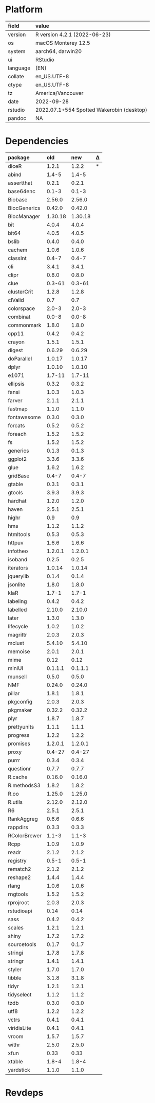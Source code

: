 # Platform

|field    |value                                     |
|:--------|:-----------------------------------------|
|version  |R version 4.2.1 (2022-06-23)              |
|os       |macOS Monterey 12.5                       |
|system   |aarch64, darwin20                         |
|ui       |RStudio                                   |
|language |(EN)                                      |
|collate  |en_US.UTF-8                               |
|ctype    |en_US.UTF-8                               |
|tz       |America/Vancouver                         |
|date     |2022-09-28                                |
|rstudio  |2022.07.1+554 Spotted Wakerobin (desktop) |
|pandoc   |NA                                        |

# Dependencies

|package      |old     |new     |Δ  |
|:------------|:-------|:-------|:--|
|diceR        |1.2.1   |1.2.2   |*  |
|abind        |1.4-5   |1.4-5   |   |
|assertthat   |0.2.1   |0.2.1   |   |
|base64enc    |0.1-3   |0.1-3   |   |
|Biobase      |2.56.0  |2.56.0  |   |
|BiocGenerics |0.42.0  |0.42.0  |   |
|BiocManager  |1.30.18 |1.30.18 |   |
|bit          |4.0.4   |4.0.4   |   |
|bit64        |4.0.5   |4.0.5   |   |
|bslib        |0.4.0   |0.4.0   |   |
|cachem       |1.0.6   |1.0.6   |   |
|classInt     |0.4-7   |0.4-7   |   |
|cli          |3.4.1   |3.4.1   |   |
|clipr        |0.8.0   |0.8.0   |   |
|clue         |0.3-61  |0.3-61  |   |
|clusterCrit  |1.2.8   |1.2.8   |   |
|clValid      |0.7     |0.7     |   |
|colorspace   |2.0-3   |2.0-3   |   |
|combinat     |0.0-8   |0.0-8   |   |
|commonmark   |1.8.0   |1.8.0   |   |
|cpp11        |0.4.2   |0.4.2   |   |
|crayon       |1.5.1   |1.5.1   |   |
|digest       |0.6.29  |0.6.29  |   |
|doParallel   |1.0.17  |1.0.17  |   |
|dplyr        |1.0.10  |1.0.10  |   |
|e1071        |1.7-11  |1.7-11  |   |
|ellipsis     |0.3.2   |0.3.2   |   |
|fansi        |1.0.3   |1.0.3   |   |
|farver       |2.1.1   |2.1.1   |   |
|fastmap      |1.1.0   |1.1.0   |   |
|fontawesome  |0.3.0   |0.3.0   |   |
|forcats      |0.5.2   |0.5.2   |   |
|foreach      |1.5.2   |1.5.2   |   |
|fs           |1.5.2   |1.5.2   |   |
|generics     |0.1.3   |0.1.3   |   |
|ggplot2      |3.3.6   |3.3.6   |   |
|glue         |1.6.2   |1.6.2   |   |
|gridBase     |0.4-7   |0.4-7   |   |
|gtable       |0.3.1   |0.3.1   |   |
|gtools       |3.9.3   |3.9.3   |   |
|hardhat      |1.2.0   |1.2.0   |   |
|haven        |2.5.1   |2.5.1   |   |
|highr        |0.9     |0.9     |   |
|hms          |1.1.2   |1.1.2   |   |
|htmltools    |0.5.3   |0.5.3   |   |
|httpuv       |1.6.6   |1.6.6   |   |
|infotheo     |1.2.0.1 |1.2.0.1 |   |
|isoband      |0.2.5   |0.2.5   |   |
|iterators    |1.0.14  |1.0.14  |   |
|jquerylib    |0.1.4   |0.1.4   |   |
|jsonlite     |1.8.0   |1.8.0   |   |
|klaR         |1.7-1   |1.7-1   |   |
|labeling     |0.4.2   |0.4.2   |   |
|labelled     |2.10.0  |2.10.0  |   |
|later        |1.3.0   |1.3.0   |   |
|lifecycle    |1.0.2   |1.0.2   |   |
|magrittr     |2.0.3   |2.0.3   |   |
|mclust       |5.4.10  |5.4.10  |   |
|memoise      |2.0.1   |2.0.1   |   |
|mime         |0.12    |0.12    |   |
|miniUI       |0.1.1.1 |0.1.1.1 |   |
|munsell      |0.5.0   |0.5.0   |   |
|NMF          |0.24.0  |0.24.0  |   |
|pillar       |1.8.1   |1.8.1   |   |
|pkgconfig    |2.0.3   |2.0.3   |   |
|pkgmaker     |0.32.2  |0.32.2  |   |
|plyr         |1.8.7   |1.8.7   |   |
|prettyunits  |1.1.1   |1.1.1   |   |
|progress     |1.2.2   |1.2.2   |   |
|promises     |1.2.0.1 |1.2.0.1 |   |
|proxy        |0.4-27  |0.4-27  |   |
|purrr        |0.3.4   |0.3.4   |   |
|questionr    |0.7.7   |0.7.7   |   |
|R.cache      |0.16.0  |0.16.0  |   |
|R.methodsS3  |1.8.2   |1.8.2   |   |
|R.oo         |1.25.0  |1.25.0  |   |
|R.utils      |2.12.0  |2.12.0  |   |
|R6           |2.5.1   |2.5.1   |   |
|RankAggreg   |0.6.6   |0.6.6   |   |
|rappdirs     |0.3.3   |0.3.3   |   |
|RColorBrewer |1.1-3   |1.1-3   |   |
|Rcpp         |1.0.9   |1.0.9   |   |
|readr        |2.1.2   |2.1.2   |   |
|registry     |0.5-1   |0.5-1   |   |
|rematch2     |2.1.2   |2.1.2   |   |
|reshape2     |1.4.4   |1.4.4   |   |
|rlang        |1.0.6   |1.0.6   |   |
|rngtools     |1.5.2   |1.5.2   |   |
|rprojroot    |2.0.3   |2.0.3   |   |
|rstudioapi   |0.14    |0.14    |   |
|sass         |0.4.2   |0.4.2   |   |
|scales       |1.2.1   |1.2.1   |   |
|shiny        |1.7.2   |1.7.2   |   |
|sourcetools  |0.1.7   |0.1.7   |   |
|stringi      |1.7.8   |1.7.8   |   |
|stringr      |1.4.1   |1.4.1   |   |
|styler       |1.7.0   |1.7.0   |   |
|tibble       |3.1.8   |3.1.8   |   |
|tidyr        |1.2.1   |1.2.1   |   |
|tidyselect   |1.1.2   |1.1.2   |   |
|tzdb         |0.3.0   |0.3.0   |   |
|utf8         |1.2.2   |1.2.2   |   |
|vctrs        |0.4.1   |0.4.1   |   |
|viridisLite  |0.4.1   |0.4.1   |   |
|vroom        |1.5.7   |1.5.7   |   |
|withr        |2.5.0   |2.5.0   |   |
|xfun         |0.33    |0.33    |   |
|xtable       |1.8-4   |1.8-4   |   |
|yardstick    |1.1.0   |1.1.0   |   |

# Revdeps

